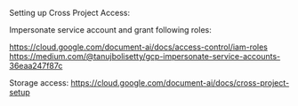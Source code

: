 Setting up Cross Project Access:

Impersonate service account and grant following roles:

https://cloud.google.com/document-ai/docs/access-control/iam-roles
https://medium.com/@tanujbolisetty/gcp-impersonate-service-accounts-36eaa247f87c

Storage access:
https://cloud.google.com/document-ai/docs/cross-project-setup

